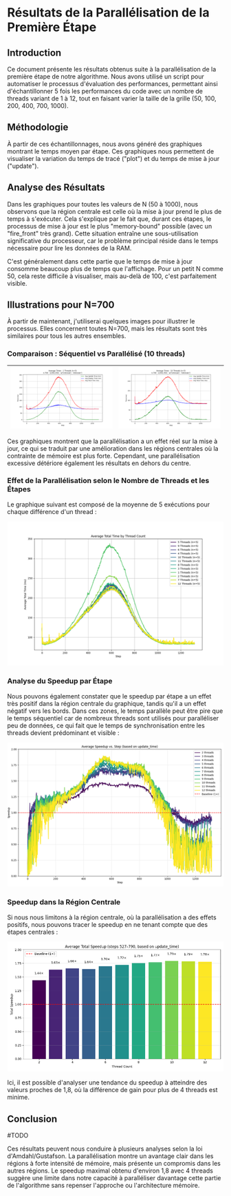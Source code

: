 # Résultats de la Parallélisation de la Première Étape

## Introduction

Ce document présente les résultats obtenus suite à la parallélisation de la première étape de notre algorithme. Nous avons utilisé un script pour automatiser le processus d'évaluation des performances, permettant ainsi d'échantillonner 5 fois les performances du code avec un nombre de threads variant de 1 à 12, tout en faisant varier la taille de la grille (50, 100, 200, 400, 700, 1000).

## Méthodologie

À partir de ces échantillonnages, nous avons généré des graphiques montrant le temps moyen par étape. Ces graphiques nous permettent de visualiser la variation du temps de tracé ("plot") et du temps de mise à jour ("update").

## Analyse des Résultats

Dans les graphiques pour toutes les valeurs de N (50 à 1000), nous observons que la région centrale est celle où la mise à jour prend le plus de temps à s'exécuter. Cela s'explique par le fait que, durant ces étapes, le processus de mise à jour est le plus "memory-bound" possible (avec un "fire_front" très grand). Cette situation entraîne une sous-utilisation significative du processeur, car le problème principal réside dans le temps nécessaire pour lire les données de la RAM.

C'est généralement dans cette partie que le temps de mise à jour consomme beaucoup plus de temps que l'affichage. Pour un petit N comme 50, cela reste difficile à visualiser, mais au-delà de 100, c'est parfaitement visible.

## Illustrations pour N=700

À partir de maintenant, j'utiliserai quelques images pour illustrer le processus. Elles concernent toutes N=700, mais les résultats sont très similaires pour tous les autres ensembles.

### Comparaison : Séquentiel vs Parallélisé (10 threads)

| ![N=700 Sequencial](benchmarks/benchmark_700/plots/avg_thread_1.png) | ![N=700 10 Threads](benchmarks/benchmark_700/plots/avg_thread_10.png) |
|---------------------------|---------------------------|

Ces graphiques montrent que la parallélisation a un effet réel sur la mise à jour, ce qui se traduit par une amélioration dans les régions centrales où la contrainte de mémoire est plus forte. Cependant, une parallélisation excessive détériore également les résultats en dehors du centre.

### Effet de la Parallélisation selon le Nombre de Threads et les Étapes

Le graphique suivant est composé de la moyenne de 5 exécutions pour chaque différence d'un thread :

![Comparaison de threads combinés](benchmarks/benchmark_700/plots/combined_thread_comparison.png)

### Analyse du Speedup par Étape

Nous pouvons également constater que le speedup par étape a un effet très positif dans la région centrale du graphique, tandis qu'il a un effet négatif vers les bords. Dans ces zones, le temps parallèle peut être pire que le temps séquentiel car de nombreux threads sont utilisés pour paralléliser peu de données, ce qui fait que le temps de synchronisation entre les threads devient prédominant et visible :

![Speedup moyen vs étape](benchmarks/benchmark_700/plots/avg_speedup_vs_step.png)

### Speedup dans la Région Centrale

Si nous nous limitons à la région centrale, où la parallélisation a des effets positifs, nous pouvons tracer le speedup en ne tenant compte que des étapes centrales :

![Speedup total moyen](benchmarks/benchmark_700/plots/avg_total_speedup.png)

Ici, il est possible d'analyser une tendance du speedup à atteindre des valeurs proches de 1,8, où la différence de gain pour plus de 4 threads est minime.

## Conclusion

#TODO

Ces résultats peuvent nous conduire à plusieurs analyses selon la loi d'Amdahl/Gustafson. La parallélisation montre un avantage clair dans les régions à forte intensité de mémoire, mais présente un compromis dans les autres régions. Le speedup maximal obtenu d'environ 1,8 avec 4 threads suggère une limite dans notre capacité à paralléliser davantage cette partie de l'algorithme sans repenser l'approche ou l'architecture mémoire.